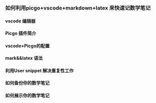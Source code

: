 ### 如何利用picgo+vscode+markdown+latex 来快速记数学笔记

#### vscode 编辑器

#### Picgo 插件简介

#### vscode+Picgo的配置

#### mark&&latex 语法

#### 利用User snippet 解决重复性工作

#### 如何备份你的数学笔记

#### 如何展示你的数学笔记

